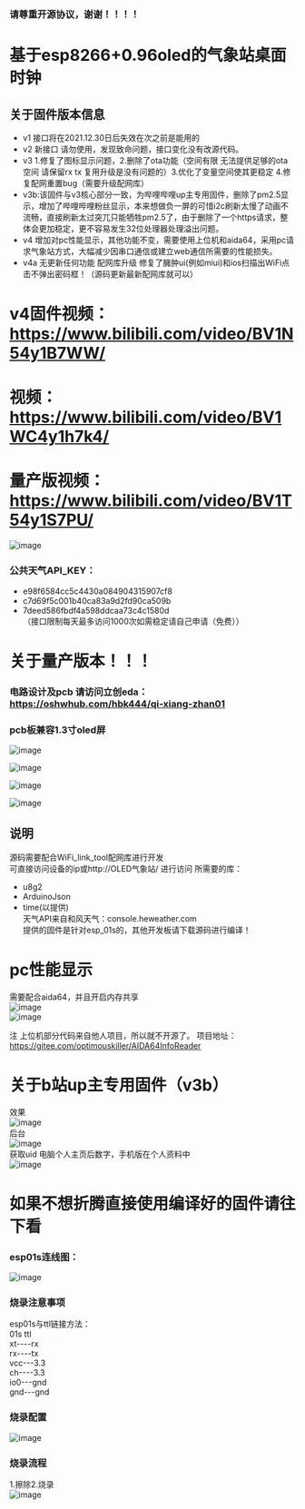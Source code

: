 ### 请尊重开源协议，谢谢！！！！
# 基于esp8266+0.96oled的气象站桌面时钟

## 关于固件版本信息  
* v1 接口将在2021.12.30日后失效在次之前是能用的
* v2 新接口 请勿使用，发现致命问题，接口变化没有改源代码。
* v3 1.修复了图标显示问题，2.删除了ota功能（空间有限 无法提供足够的ota空间 请保留rx tx 复用升级是没有问题的）3.优化了变量空间使其更稳定 4.修复配网重置bug（需要升级配网库）
* v3b:该固件与v3核心部分一致，为哔哩哔哩up主专用固件，删除了pm2.5显示，增加了哔哩哔哩粉丝显示，本来想做负一屏的可惜i2c刷新太慢了动画不流畅，直接刷新太过突兀只能牺牲pm2.5了，由于删除了一个https请求，整体会更加稳定，更不容易发生32位处理器处理溢出问题。
* v4 增加对pc性能显示，其他功能不变，需要使用上位机和aida64，采用pc请求气象站方式，大幅减少因串口通信或建立web通信所需要的性能损失。  
* v4a 无更新任何功能 配网库升级 修复了臃肿ui(例如miui)和ios扫描出WiFi点击不弹出密码框！（源码更新最新配网库就可以）




# v4固件视频： https://www.bilibili.com/video/BV1N54y1B7WW/
# 视频：https://www.bilibili.com/video/BV1WC4y1h7k4/ 
# 量产版视频： https://www.bilibili.com/video/BV1T54y1S7PU/
![image](https://github.com/bilibilifmk/ESP_weather_Cube/blob/master/%E5%B0%81%E9%9D%A2.jpg)


### 公共天气API_KEY：
* e98f6584cc5c4430a084904315907cf8   
* c7d69f5c001b40ca83a9d2fd90ca509b  
* 7deed586fbdf4a598ddcaa73c4c1580d  
（接口限制每天最多访问1000次如需稳定请自己申请（免费））



# 关于量产版本！！！
###  电路设计及pcb 请访问立创eda：https://oshwhub.com/hbk444/qi-xiang-zhan01  
### pcb板兼容1.3寸oled屏 
 
 
 ![image](https://github.com/bilibilifmk/ESP_weather_Cube/blob/master/4545.png)  
 
 ![image](https://github.com/bilibilifmk/ESP_weather_Cube/blob/master/54.png)  
 
 ![image](https://github.com/bilibilifmk/ESP_weather_Cube/blob/master/pcb.png)  
 
 
 ![image](https://github.com/bilibilifmk/ESP_weather_Cube/blob/master/%E9%87%8F%E4%BA%A7%E7%89%88/1.png)  
 



## 说明
源码需要配合WiFi_link_tool配网库进行开发  
可直接访问设备的ip或http://OLED气象站/ 进行访问
所需要的库：
* u8g2
* ArduinoJson
* time(以提供)  
天气API来自和风天气：console.heweather.com  
提供的固件是针对esp_01s的，其他开发板请下载源码进行编译！    

# pc性能显示
 需要配合aida64，并且开启内存共享  
 ![image](https://github.com/bilibilifmk/ESP_weather_Cube/blob/master/PC%E4%B8%8A%E4%BD%8D%E6%9C%BA/1.png)  
 ![image](https://github.com/bilibilifmk/ESP_weather_Cube/blob/master/PC%E4%B8%8A%E4%BD%8D%E6%9C%BA/2.png)  
 
 注 上位机部分代码来自他人项目，所以就不开源了。 项目地址：https://gitee.com/optimouskiller/AIDA64InfoReader  
 

# 关于b站up主专用固件（v3b）
效果  
![image](https://github.com/bilibilifmk/ESP_weather_Cube/blob/master/v3bb.png)  
后台  
![image](https://github.com/bilibilifmk/ESP_weather_Cube/blob/master/uid.png)    
获取uid 电脑个人主页后数字，手机版在个人资料中  
![image](https://github.com/bilibilifmk/ESP_weather_Cube/blob/master/buid.png)      

# 如果不想折腾直接使用编译好的固件请往下看  
### esp01s连线图：
![image](https://github.com/bilibilifmk/ESP_weather_Cube/blob/master/esp01s%E7%94%B5%E8%B7%AF.png)
### 烧录注意事项
esp01s与ttl链接方法：  
01s   ttl    
xt----rx  
rx----tx  
vcc---3.3  
ch----3.3  
io0---gnd  
gnd---gnd  

### 烧录配置
![image](https://github.com/bilibilifmk/ESP_weather_Cube/blob/master/%E7%83%A7%E5%BD%95%E9%85%8D%E7%BD%AE.png)
### 烧录流程
1.擦除2.烧录  
![image](https://github.com/bilibilifmk/ESP_weather_Cube/blob/master/%E7%83%A7%E5%BD%95%E6%B5%81%E7%A8%8B.png)
